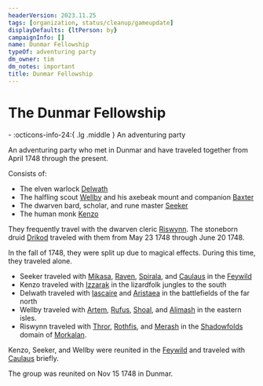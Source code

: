 ```yaml
---
headerVersion: 2023.11.25
tags: [organization, status/cleanup/gameupdate]
displayDefaults: {ltPerson: by}
campaignInfo: []
name: Dunmar Fellowship
typeOf: adventuring party
dm_owner: tim
dm_notes: important
title: Dunmar Fellowship
---
```

# The Dunmar Fellowship
<div class="grid cards ext-narrow-margin ext-one-column" markdown>
-
   :octicons-info-24:{ .lg .middle } An adventuring party  
</div>


An adventuring party who met in Dunmar and have traveled together from April 1748 through the present. 

Consists of:
- The elven warlock [Delwath](<./delwath.md>)
- The halfling scout [Wellby](<./wellby.md>) and his axebeak mount and companion [Baxter](<companions/baxter.md>)
- The dwarven bard, scholar, and rune master [Seeker](<./seeker.md>)
- The human monk [Kenzo](<./kenzo.md>)

They frequently travel with the dwarven cleric [Riswynn](<./riswynn.md>). The stoneborn druid [Drikod](<guests/drikod.md>) traveled with them from May 23 1748 through June 20 1748. 

In the fall of 1748, they were split up due to magical effects. During this time, they traveled alone.

- Seeker traveled with [Mikasa](<guests/mikasa.md>), [Raven](<guests/raven.md>), [Spirala](<guests/spirala.md>), and [Caulaus](<guests/caulaus.md>) in the [Feywild](<../../../cosmology/feywild.md>)
- Kenzo traveled with [Izzarak](<guests/izzarak.md>) in the lizardfolk jungles to the south
- Delwath traveled with [Iascaire](<guests/iascaire.md>) and [Aristaea](<guests/aristaea.md>) in the battlefields of the far north
- Wellby traveled with [Artem](<guests/artem-novolozek.md>), [Rufus](<guests/rufus.md>), [Shoal](<guests/shoal.md>), and [Alimash](<guests/alimash.md>) in the eastern isles. 
- Riswynn traveled with [Thror](<guests/thror.md>), [Rothfis](<guests/rothfis.md>), and [Merash](<guests/merash.md>) in the [Shadowfolds](<../../../cosmology/demiplanes-and-echo-realms/shadowfolds.md>) domain of [Morkalan](<../../../gazetteer/extraplanar/shadowfolds/morkalan/morkalan.md>).

Kenzo, Seeker, and Wellby were reunited in the [Feywild](<../../../cosmology/feywild.md>) and traveled with [Caulaus](<guests/caulaus.md>) briefly.

The group was reunited on Nov 15 1748 in Dunmar. 



